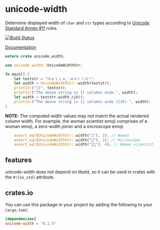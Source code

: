 # unicode-width

Determine displayed width of `char` and `str` types according to
[Unicode Standard Annex #11](http://www.unicode.org/reports/tr11/)
rules.

[![Build Status](https://travis-ci.org/unicode-rs/unicode-width.svg)](https://travis-ci.org/unicode-rs/unicode-width)

[Documentation](https://unicode-rs.github.io/unicode-width/unicode_width/index.html)

```rust
extern crate unicode_width;

use unicode_width::UnicodeWidthStr;

fn main() {
    let teststr = "Ｈｅｌｌｏ, ｗｏｒｌｄ!";
    let width = UnicodeWidthStr::width(teststr);
    println!("{}", teststr);
    println!("The above string is {} columns wide.", width);
    let width = teststr.width_cjk();
    println!("The above string is {} columns wide (CJK).", width);
}
```

**NOTE:** The computed width values may not match the actual rendered column
width. For example, the woman scientist emoji comprises of a woman emoji, a
zero-width joiner and a microscope emoji.

```rust
    assert_eq!(UnicodeWidthStr::width("👩"), 2); // Woman
    assert_eq!(UnicodeWidthStr::width("🔬"), 2); // Microscope
    assert_eq!(UnicodeWidthStr::width("👩‍🔬"), 4); // Woman scientist
```

## features

unicode-width does not depend on libstd, so it can be used in crates
with the `#![no_std]` attribute.

## crates.io

You can use this package in your project by adding the following
to your `Cargo.toml`:

```toml
[dependencies]
unicode-width = "0.1.5"
```
